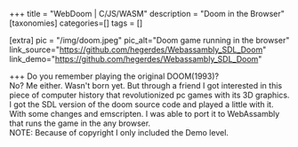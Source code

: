 +++
title = "WebDoom | C/JS/WASM"
description = "Doom in the Browser"
[taxonomies]
categories=[]
tags = []

[extra]
pic = "/img/doom.jpeg"
pic_alt="Doom game running in the browser"
link_source="https://github.com/hegerdes/Webassambly_SDL_Doom"
link_demo="https://github.com/hegerdes/Webassambly_SDL_Doom"


+++
Do you remember playing the original DOOM(1993)?  
No? Me either. Wasn't born yet. But through a friend I got interested in this piece of computer history that revolutionized pc games with its 3D graphics. I got the SDL version of the doom source code and played a little with it. With some changes and emscripten. I was able to port it to WebAssambly that runs the game in the any browser.  
NOTE: Because of copyright I only included the Demo level.
